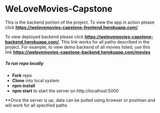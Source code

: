 # WeLoveMovies-Capstone

This is the backend portion of the project. To view the app in action please click **https://welovemovies-capstone-frontend.herokuapp.com/**

To view deployed backend please click **https://welovemovies-capstone-backend.herokuapp.com/**. This link works for all paths described in the project. For example, to view demo backend of all movies listed, use this link **https://welovemovies-capstone-backend.herokuapp.com/movies**

##### To run repo locally
- **Fork** repo
- **Clone** into local system
- **npm install** 
- **npm start** to start the server on http://localhost:5000

**Once the server is up, data can be pulled using browser or postman and will work for all specified paths

